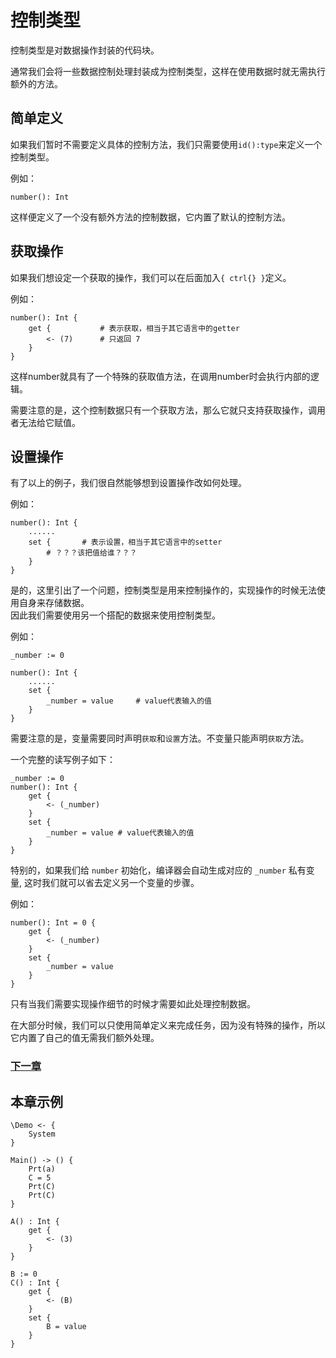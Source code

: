 # 控制类型
控制类型是对数据操作封装的代码块。

通常我们会将一些数据控制处理封装成为控制类型，这样在使用数据时就无需执行额外的方法。

## 简单定义
如果我们暂时不需要定义具体的控制方法，我们只需要使用`id():type`来定义一个控制类型。

例如：
```
number(): Int
```
这样便定义了一个没有额外方法的控制数据，它内置了默认的控制方法。

## 获取操作
如果我们想设定一个获取的操作，我们可以在后面加入`{ ctrl{} }`定义。

例如：
```
number(): Int {
    get {           # 表示获取，相当于其它语言中的getter
        <- (7)      # 只返回 7
    }
}
```
这样number就具有了一个特殊的获取值方法，在调用number时会执行内部的逻辑。

需要注意的是，这个控制数据只有一个获取方法，那么它就只支持获取操作，调用者无法给它赋值。
## 设置操作
有了以上的例子，我们很自然能够想到设置操作改如何处理。

例如：
```
number(): Int {
    ......
    set {       # 表示设置，相当于其它语言中的setter
        # ？？？该把值给谁？？？
    }
}
```
是的，这里引出了一个问题，控制类型是用来控制操作的，实现操作的时候无法使用自身来存储数据。  
因此我们需要使用另一个搭配的数据来使用控制类型。

例如：
```
_number := 0

number(): Int {
    ......
    set {
        _number = value     # value代表输入的值
    }
}
```

需要注意的是，变量需要同时声明`获取`和`设置`方法。不变量只能声明`获取`方法。

一个完整的读写例子如下：
```
_number := 0
number(): Int {
    get {
        <- (_number)
    }
    set {
        _number = value # value代表输入的值
    }
}
```

特别的，如果我们给 `number` 初始化，编译器会自动生成对应的 `_number` 私有变量, 这时我们就可以省去定义另一个变量的步骤。

例如：
```
number(): Int = 0 {
    get {
        <- (_number)
    }
    set {
        _number = value 
    }
}
```

只有当我们需要实现操作细节的时候才需要如此处理控制数据。

在大部分时候，我们可以只使用简单定义来完成任务，因为没有特殊的操作，所以它内置了自己的值无需我们额外处理。

### [下一章](protocol-type.md)

## 本章示例
```
\Demo <- {
    System
}

Main() -> () {
    Prt(a)
    C = 5
    Prt(C)
    Prt(C)
}

A() : Int {
    get { 
        <- (3) 
    }
}

B := 0
C() : Int {
    get { 
        <- (B) 
    }
    set { 
        B = value 
    }
}
```